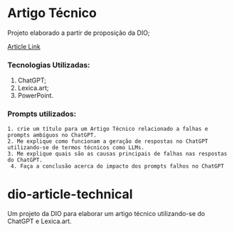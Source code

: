 
# Artigo Técnico

Projeto elaborado a partir de proposição da DIO;

 [Article Link](https://web.dio.me/articles/falhas-comuns-em-respostas-de-ia-o-impacto-de-prompts-ambiguos?back=%2Farticles&page=1&order=oldest)


### Tecnologias Utilizadas:

1. ChatGPT;
2. Lexica.art;
3. PowerPoint.

### Prompts utilizados:
```1. crie um título para um Artigo Técnico relacionado a falhas e prompts ambíguos no ChatGPT.``` \
```2. Me explique como funcionam a geração de respostas no ChatGPT utilizando-se de termos técnicos como LLMs.``` \
```3. Me explique quais são as causas principais de falhas nas respostas do ChatGPT.``` \
``` 4. Faça a conclusão acerca do impacto dos prompts falhos no ChatGPT```

# dio-article-technical
Um projeto da DIO para elaborar um artigo técnico utilizando-se do ChatGPT e Lexica.art.
